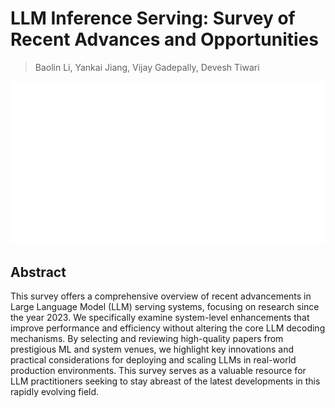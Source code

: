 # LLM Inference Serving: Survey of Recent Advances and Opportunities

> Baolin Li, Yankai Jiang, Vijay Gadepally, Devesh Tiwari

<p align="center">
<img src="../../blank.jpg" width="600" title="blank">
</p>

## Abstract

This survey offers a comprehensive overview of recent advancements in Large
Language Model (LLM) serving systems, focusing on research since the year 2023.
We specifically examine system-level enhancements that improve performance and
efficiency without altering the core LLM decoding mechanisms. By selecting and
reviewing high-quality papers from prestigious ML and system venues, we
highlight key innovations and practical considerations for deploying and
scaling LLMs in real-world production environments. This survey serves as a
valuable resource for LLM practitioners seeking to stay abreast of the latest
developments in this rapidly evolving field.
